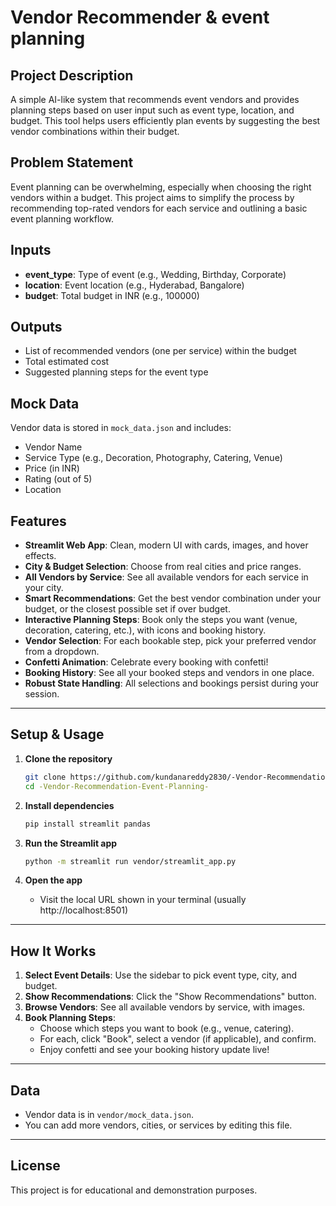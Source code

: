# Vendor Recommender & event planning

## Project Description
A simple AI-like system that recommends event vendors and provides planning steps based on user input such as event type, location, and budget. This tool helps users efficiently plan events by suggesting the best vendor combinations within their budget.

## Problem Statement
Event planning can be overwhelming, especially when choosing the right vendors within a budget. This project aims to simplify the process by recommending top-rated vendors for each service and outlining a basic event planning workflow.

## Inputs
- **event_type**: Type of event (e.g., Wedding, Birthday, Corporate)
- **location**: Event location (e.g., Hyderabad, Bangalore)
- **budget**: Total budget in INR (e.g., 100000)

## Outputs
- List of recommended vendors (one per service) within the budget
- Total estimated cost
- Suggested planning steps for the event type

## Mock Data
Vendor data is stored in `mock_data.json` and includes:
- Vendor Name
- Service Type (e.g., Decoration, Photography, Catering, Venue)
- Price (in INR)
- Rating (out of 5)
- Location

## Features
- **Streamlit Web App**: Clean, modern UI with cards, images, and hover effects.
- **City & Budget Selection**: Choose from real cities and price ranges.
- **All Vendors by Service**: See all available vendors for each service in your city.
- **Smart Recommendations**: Get the best vendor combination under your budget, or the closest possible set if over budget.
- **Interactive Planning Steps**: Book only the steps you want (venue, decoration, catering, etc.), with icons and booking history.
- **Vendor Selection**: For each bookable step, pick your preferred vendor from a dropdown.
- **Confetti Animation**: Celebrate every booking with confetti!
- **Booking History**: See all your booked steps and vendors in one place.
- **Robust State Handling**: All selections and bookings persist during your session.

---

## Setup & Usage

1. **Clone the repository**
   ```bash
   git clone https://github.com/kundanareddy2830/-Vendor-Recommendation-Event-Planning-.git
   cd -Vendor-Recommendation-Event-Planning-
   ```

2. **Install dependencies**
   ```bash
   pip install streamlit pandas
   ```

3. **Run the Streamlit app**
   ```bash
   python -m streamlit run vendor/streamlit_app.py
   ```

4. **Open the app**
   - Visit the local URL shown in your terminal (usually http://localhost:8501)

---

## How It Works
1. **Select Event Details**: Use the sidebar to pick event type, city, and budget.
2. **Show Recommendations**: Click the "Show Recommendations" button.
3. **Browse Vendors**: See all available vendors by service, with images.
4. **Book Planning Steps**:
   - Choose which steps you want to book (e.g., venue, catering).
   - For each, click "Book", select a vendor (if applicable), and confirm.
   - Enjoy confetti and see your booking history update live!

---

## Data
- Vendor data is in `vendor/mock_data.json`.
- You can add more vendors, cities, or services by editing this file.

---

## License
This project is for educational and demonstration purposes. 
